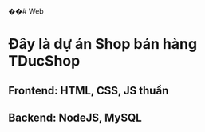 ��#   W e b 
# Đây là dự án Shop bán hàng TDucShop 
## Frontend: HTML, CSS, JS thuần
## Backend: NodeJS, MySQL
